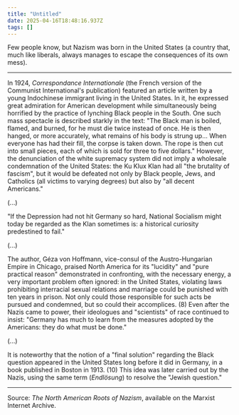 ```yaml
---
title: "Untitled"
date: 2025-04-16T18:48:16.937Z
tags: []
---
```


Few people know, but Nazism was born in the United States (a country that, much like liberals, always manages to escape the consequences of its own mess).

***

In 1924, *Correspondance Internationale* (the French version of the Communist International's publication) featured an article written by a young Indochinese immigrant living in the United States. In it, he expressed great admiration for American development while simultaneously being horrified by the practice of lynching Black people in the South. One such mass spectacle is described starkly in the text: "The Black man is boiled, flamed, and burned, for he must die twice instead of once. He is then hanged, or more accurately, what remains of his body is strung up... When everyone has had their fill, the corpse is taken down. The rope is then cut into small pieces, each of which is sold for three to five dollars." However, the denunciation of the white supremacy system did not imply a wholesale condemnation of the United States: the Ku Klux Klan had all "the brutality of fascism", but it would be defeated not only by Black people, Jews, and Catholics (all victims to varying degrees) but also by "all decent Americans."

(...)

"If the Depression had not hit Germany so hard, National Socialism might today be regarded as the Klan sometimes is: a historical curiosity predestined to fail."

(...)

The author, Géza von Hoffmann, vice-consul of the Austro-Hungarian Empire in Chicago, praised North America for its "lucidity" and "pure practical reason" demonstrated in confronting, with the necessary energy, a very important problem often ignored: in the United States, violating laws prohibiting interracial sexual relations and marriage could be punished with ten years in prison. Not only could those responsible for such acts be pursued and condemned, but so could their accomplices. (8) Even after the Nazis came to power, their ideologues and "scientists" of race continued to insist: "Germany has much to learn from the measures adopted by the Americans: they do what must be done."

(...)

It is noteworthy that the notion of a "final solution" regarding the Black question appeared in the United States long before it did in Germany, in a book published in Boston in 1913. (10) This idea was later carried out by the Nazis, using the same term (*Endlösung*) to resolve the "Jewish question."

***

Source: *The North American Roots of Nazism*, available on the Marxist Internet Archive.
